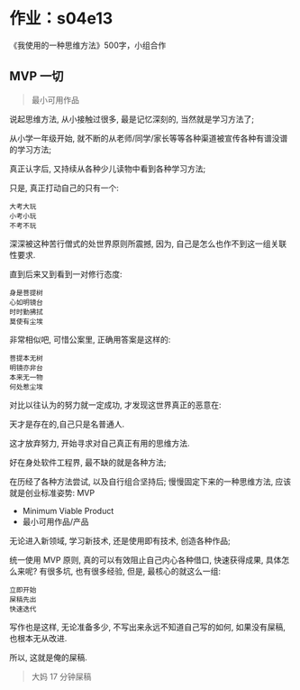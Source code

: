 # 作业：s04e13
《我使用的一种思维方法》500字，小组合作

## MVP 一切
> 最小可用作品

说起思维方法, 从小接触过很多,
最是记忆深刻的, 当然就是学习方法了;

从小学一年级开始, 就不断的从老师/同学/家长等等各种渠道被宣传各种有谱没谱的学习方法;

真正认字后, 又持续从各种少儿读物中看到各种学习方法;

只是, 真正打动自己的只有一个:

    大考大玩
    小考小玩
    不考不玩

深深被这种苦行僧式的处世界原则所震撼,
因为, 自己是怎么也作不到这一组关联性要求.

直到后来又到看到一对修行态度:

    身是菩提树
    心如明镜台
    时时勤拂拭
    莫使有尘埃

非常相似吧, 可惜公案里, 正确用答案是这样的:

    菩提本无树
    明镜亦非台
    本来无一物
    何处惹尘埃

对比以往认为的努力就一定成功, 才发现这世界真正的恶意在:

天才是存在的,自己只是名普通人.

这才放弃努力, 开始寻求对自己真正有用的思维方法.

好在身处软件工程界, 最不缺的就是各种方法;

在历经了各种方法尝试, 以及自行组合坚持后;
慢慢固定下来的一种思维方法, 应该就是创业标准姿势: MVP

- Minimum Viable Product 
- 最小可用作品/产品

无论进入新领域, 学习新技术, 
还是使用即有技术, 创造各种作品;

统一使用 MVP 原则, 真的可以有效阻止自己内心各种借口, 快速获得成果,
具体怎么来呢? 有很多坑, 也有很多经验, 但是, 
最核心的就这么一组:

    立即开始
    屎稿先出
    快速迭代

写作也是这样, 无论准备多少, 不写出来永远不知道自己写的如何,
如果没有屎稿, 也根本无从改进.

所以, 这就是俺的屎稿.





> 大妈 17 分钟屎稿